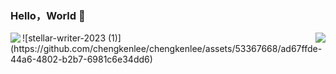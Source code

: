 ### Hello，World 👋
<div>
	<img align="left" src="https://github-readme-stats.vercel.app/api/top-langs/?username=chengkenlee&amp;layout=compact" /> <img align="right" src="https://github-readme-stats.vercel.app/api?username=chengkenlee&show_icons=true&icon_color=CE1D2D&text_color=718096&bg_color=ffffff&hide_title=true" /> 
</div>
![stellar-writer-2023 (1)](https://github.com/chengkenlee/chengkenlee/assets/53367668/ad67ffde-44a6-4802-b2b7-6981c6e34dd6)
